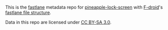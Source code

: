 This is the [fastlane](https://docs.fastlane.tools/actions/supply/) metadata repo for [pineapple-lock-screen](https://github.com/BLumia/pineapple-lock-screen) with [F-droid](https://f-droid.org/)'s [fastlane file structure](https://gitlab.com/-/snippets/1895688).

Data in this repo are licensed under [CC BY-SA 3.0](https://creativecommons.org/licenses/by-sa/3.0/).
